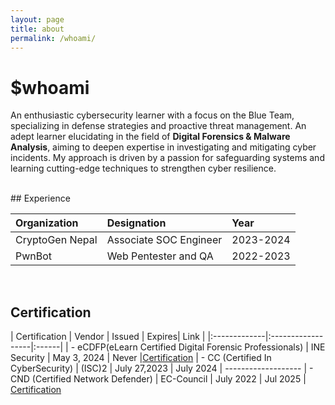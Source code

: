 ```yaml
---
layout: page
title: about
permalink: /whoami/
---
```

<link rel="stylesheet" href="https://cdnjs.cloudflare.com/ajax/libs/font-awesome/4.7.0/css/font-awesome.min.css">


# $whoami
<a href="https://www.linkedin.com/in/manjil-neupane-623a681a4/" class="fa fa-linkedin"></a>
<a href="https://x.com/Manjil1001" class="fa fa-twitter"></a>
<a href="https://github.com/Te5ter13" class="fa fa-github"></a>


An enthusiastic cybersecurity learner with a focus on the Blue Team, specializing in defense strategies and proactive threat management. An adept learner elucidating in the field of **Digital Forensics & Malware Analysis**, aiming to deepen expertise in investigating and mitigating cyber incidents. My approach is driven by a passion for safeguarding systems and learning cutting-edge techniques to strengthen cyber resilience. 

<br>
## Experience

| Organization | Designation         | Year |
|:-------------|:------------------|:------|
| CryptoGen Nepal      | Associate SOC Engineer | 2023-2024  |
| PwnBot |Web Pentester and QA   | 2022-2023  |


<br>

## Certification


| Certification | Vendor | Issued  | Expires| Link |
|:-------------|:------------------|:------|
| - eCDFP(eLearn Certified Digital Forensic Professionals)     | INE Security | May 3, 2024  | Never |<a href="https://certs.ine.com/fb951e24-aa1f-4d4d-9abb-2f9d0570e6fa">Certification</a>
| - CC (Certified In CyberSecurity)     | (ISC)2 | July 27,2023  | July 2024 | -------------------
| - CND (Certified Network Defender)      | EC-Council | July 2022  | Jul 2025 | <a href="https://aspen.eccouncil.org/VerifyBadge?type=certification&a=xsTcEv4MD8WAnXxp6IHfHSgorW9V3ZbiCaOVob/8oa0=">Certification</a>

